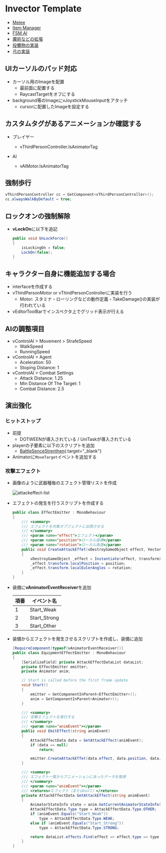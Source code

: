 # Invector Template

- [Melee](invector/melee.md)
- [Item Manager](invector/item-manager.md)
- [FSM AI](invector/ai.md)
- [魔術などの拡張](invector/arts.md)
- [投擲物の実装](invector/throwable.md)
- [弓の実装](invector/bow.md)

## UIカーソルのパッド対応

- カーソル用のImageを配置
  - 最前面に配置する
  - RaycastTargetをオフにする
- background等のImageにvJoystickMouseInputをアタッチ
  - cursorに配置したImageを設定する

## カスタムタグがあるアニメーションか確認する

- プレイヤー
  - vThirdPersonController.IsAnimatorTag

- AI
  - vAIMotor.IsAnimatorTag

## 強制歩行

``` csharp
vThirdPersonController cc = GetComponent<vThirdPersonController>();
cc.alwaysWalkByDefault = true;
```

## ロックオンの強制解除

- **vLockOn**に以下を追記

    ``` csharp
    public void UnLockForce()
    {
        isLockingOn = false;
        LockOn(false);
    }
    ```

## キャラクター自身に機能追加する場合

- interfaceを作成する
- vThirdPersonMotor or vThirdPersonControllerに実装を行う
  - Motor: スタミナ・ローリングなどの動作定義・TakeDamage()の実装が行われている
- vEditorToolBarでインスペクタ上でグリッド表示が行える

## AIの調整項目

- vControlAI > Movement > StrafeSpeed
  - WalkSpeed
  - RunningSpeed
- vControlAI > Agent
  - Aceleration: 50
  - Stoping Distance: 1
- vControlAI > Combat Settings
  - Attack Distance: 1.25
  - Min Distance Of The Target: 1
  - Combat Distance: 2.5

## 演出強化

### ヒットストップ

- 前提
  - DOTWEENが導入されている / UniTaskが導入されている
- playerの子要素に以下のスクリプトを追加
  - [BattleSenceStrenthen](https://github.com/Iroha71/unity-docs/blob/develop/assets/origin-scripts/BattleSenceStrengthen.cs){:target="_blank"}
- Animatorに`MoveTarget`イベントを追加する

### 攻撃エフェクト

- 画像のように武器種毎のエフェクト管理リストを作成

    ![attackeffect-list](/img/attackeffect-datalist.png)

- エフェクトの発生を行うスクリプトを作成する

    ``` csharp
    public class EffectEmitter : MonoBehaviour
    {
        /// <summary>
        /// エフェクトを対象オブジェクトに出現させる
        /// </summary>
        /// <param name="effect">エフェクト</param>
        /// <param name="position">ローカル座標</param>
        /// <param name="rotation">ローカル角度</param>
        public void CreateAttackEffet(vDestroyGameObject effect, Vector3 position, Vector3 rotation)
        {
            vDestroyGameObject _effect = Instantiate(effect, transform);
            _effect.transform.localPosition = position;
            _effect.transform.localEulerAngles = rotation;
        }
    }
    ```

- 装備に**vAnimatorEventReceiver**を追加
  
    |項番|イベント名|
    |---|---|
    |1|Start_Weak|
    |2|Start_Strong|
    |3|Start_Other|

- 装備からエフェクトを発生させるスクリプトを作成し、装備に追加

    ``` csharp
    [RequireComponent(typeof(vAnimatorEventReceiver))]
    public class EquipmentEffectEmitter : MonoBehaviour
    {
        [SerializeField] private AttackEffectDataList dataList;
        private EffectEmitter emitter;
        private Animator anim;

        // Start is called before the first frame update
        void Start()
        {
            emitter = GetComponentInParent<EffectEmitter>();
            anim = GetComponentInParent<Animator>();
        }

        /// <summary>
        /// 攻撃エフェクトを実行する
        /// </summary>
        /// <param name="animEvent"></param>
        public void EmitEffect(string animEvent)
        {
            AttackEffectData data = GetAttackEffect(animEvent);
            if (data == null)
                return;

            emitter.CreateAttackEffet(data.effect, data.position, data.rotation);
        }

        /// <summary>
        /// エフェクト一覧からアニメーションにあったデータを取得
        /// </summary>
        /// <param name="animEvent"></param>
        /// <returns>エフェクト（またはnull）</returns>
        private AttackEffectData GetAttackEffect(string animEvent)
        {
            AnimatorStateInfo state = anim.GetCurrentAnimatorStateInfo(7);
            AttackEffectData.Type type = AttackEffectData.Type.OTHER;
            if (animEvent.Equals("Start_Weak"))
                type = AttackEffectData.Type.WEAK;
            else if (animEvent.Equals("Start_Strong"))
                type = AttackEffectData.Type.STRONG;

            return dataList.effects.Find(effect => effect.type == type && state.IsName(effect.stateName));
        }
    }
    ```
